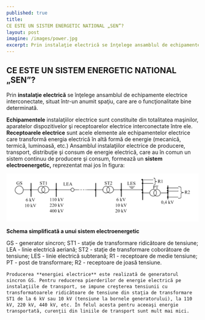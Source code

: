 ```yaml
---
published: true
title: 
CE ESTE UN SISTEM ENERGETIC NATIONAL „SEN”?
layout: post
imagine: /images/power.jpg
excerpt: Prin instalaţie electrică se înţelege ansamblul de echipamente electrice interconectate.
---
```


## CE ESTE UN SISTEM ENERGETIC NATIONAL „SEN”?

Prin **instalaţie electrică** se înţelege ansamblul de echipamente electrice interconectate, situat într-un anumit spaţiu, care are o funcţionalitate bine determinată.

**Echipamentele** instalaţiilor electrice sunt constituite din totalitatea maşinilor, aparatelor dispozitivelor şi receptoarelor electrice interconectate între ele.
**Receptoarele electrice** sunt acele elemente ale echipamentelor electrice care transformă energia electrică în altă formă de energie (mecanică, termică, luminoasă, etc.)
Ansamblul instalaţiilor electrice de producere, transport, distribuţie şi consum de energie electrică, care au în comun un sistem continuu de producere şi consum, formează un **sistem electroenergetic,** reprezentat mai jos în figura:



![CE ESTE UN SISTEM ENERGETIC NATIONAL „SEN”?](/images/schema.png)


**Schema simplificată a unui sistem electroenergetic**

GS - generator sincron; ST1 - staţie de transformare ridicătoare de tensiune; LEA - linie electrică aeriană; ST2 - staţie de transformare coborâtoare de tensiune; LES - linie electrică subterană; R1 - receptoare de medie tensiune; PT - post de transformare; R2 - receptoare de joasă tensiune.

	Producerea **energiei electrice** este realizată de generatorul sincron GS. Pentru reducerea pierderilor de energie electrică pe instalaţiile de transport, se impune creşterea tensiunii cu transformatoarele ridicătoare de tensiune din staţia de transformare ST1 de la 6 kV sau 10 kV (tensiune la bornele generatorului), la 110 kV, 220 kV, 440 kV, etc. În felul acesta pentru aceeaşi energie transportată, curenţii din liniile de transport sunt mult mai mici.

	
